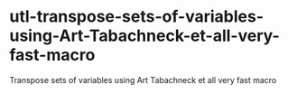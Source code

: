 # utl-transpose-sets-of-variables-using-Art-Tabachneck-et-all-very-fast-macro
Transpose sets of variables using Art Tabachneck et all very fast macro

